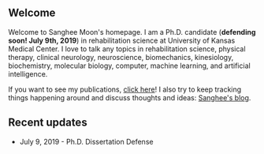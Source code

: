 ## Welcome

Welcome to Sanghee Moon's homepage. I am a Ph.D. candidate (**defending soon! July 9th, 2019**) in rehabilitation science at University of Kansas Medical Center. I love to talk any topics in rehabilitation science, physical therapy, clinical neurology, neuroscience, biomechanics, kinesiology, biochemistry, molecular biology, computer, machine learning, and artificial intelligence.

If you want to see my publications, [click here](./posts/publications/publications.md)! I also try to keep tracking things happening around and discuss thoughts and ideas: [Sanghee's blog](./posts/index_example.md).

## Recent updates

* July 9, 2019 - Ph.D. Dissertation Defense
